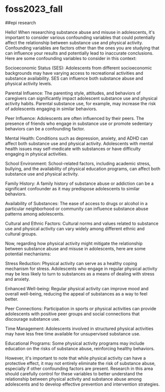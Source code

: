 # foss2023_fall

##epi research

Hello! When researching substance abuse and misuse in adolescents, it's important to consider various confounding variables that could potentially affect the relationship between substance use and physical activity. Confounding variables are factors other than the ones you are studying that can influence your results and potentially lead to inaccurate conclusions. Here are some confounding variables to consider in this context:

Socioeconomic Status (SES): Adolescents from different socioeconomic backgrounds may have varying access to recreational activities and substance availability. SES can influence both substance abuse and physical activity levels.

Parental Influence: The parenting style, attitudes, and behaviors of caregivers can significantly impact adolescent substance use and physical activity habits. Parental substance use, for example, may increase the risk of adolescents engaging in similar behaviors.

Peer Influence: Adolescents are often influenced by their peers. The presence of friends who engage in substance use or promote sedentary behaviors can be a confounding factor.

Mental Health: Conditions such as depression, anxiety, and ADHD can affect both substance use and physical activity. Adolescents with mental health issues may self-medicate with substances or have difficulty engaging in physical activities.

School Environment: School-related factors, including academic stress, bullying, and the availability of physical education programs, can affect both substance use and physical activity.

Family History: A family history of substance abuse or addiction can be a significant confounder as it may predispose adolescents to similar behaviors.

Availability of Substances: The ease of access to drugs or alcohol in a particular neighborhood or community can influence substance abuse patterns among adolescents.

Cultural and Ethnic Factors: Cultural norms and values related to substance use and physical activity can vary widely among different ethnic and cultural groups.

Now, regarding how physical activity might mitigate the relationship between substance abuse and misuse in adolescents, here are some potential mechanisms:

Stress Reduction: Physical activity can serve as a healthy coping mechanism for stress. Adolescents who engage in regular physical activity may be less likely to turn to substances as a means of dealing with stress and anxiety.

Enhanced Well-being: Regular physical activity can improve mood and overall well-being, reducing the appeal of substances as a way to feel better.

Peer Connections: Participation in sports or physical activities can provide adolescents with positive peer groups and social connections that discourage substance use.

Time Management: Adolescents involved in structured physical activities may have less free time available for unsupervised substance use.

Educational Programs: Some physical activity programs may include education on the risks of substance abuse, reinforcing healthy behaviors.

However, it's important to note that while physical activity can have a protective effect, it may not entirely eliminate the risk of substance abuse, especially if other confounding factors are present. Research in this area should carefully control for these variables to better understand the relationship between physical activity and substance abuse among adolescents and to develop effective prevention and intervention strategies.
